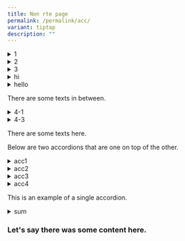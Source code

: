 ```yaml
---
title: Non rte page
permalink: /permalink/acc/
variant: tiptap
description: ""
---
```

<div data-type="detailGroup" class="isomer-accordion isomer-accordion-group isomer-accordion-white"><details class="isomer-details"><summary>1</summary><div data-type="detailsContent" class="isomer-details-content"><p>1-1</p></div></details><details class="isomer-details"><summary>2</summary><div data-type="detailsContent" class="isomer-details-content"><p>2-1</p></div></details><details class="isomer-details"><summary>3</summary><div data-type="detailsContent" class="isomer-details-content"><p>3-1</p></div></details><details class="isomer-details"><summary>hi</summary><div data-type="detailsContent" class="isomer-details-content"><p>one</p></div></details><details class="isomer-details"><summary>hello</summary><div data-type="detailsContent" class="isomer-details-content"><p>my name is kishore</p></div></details></div><p>There are some texts in between.</p><div data-type="detailGroup" class="isomer-accordion isomer-accordion-group isomer-accordion-white"><details class="isomer-details"><summary>4-1</summary><div data-type="detailsContent" class="isomer-details-content"><p>4-2</p></div></details><details class="isomer-details"><summary>4-3</summary><div data-type="detailsContent" class="isomer-details-content"><p>4-4</p></div></details></div><p>There are some texts here.</p><p>Below are two accordions that are one on top of the other.</p><div data-type="detailGroup" class="isomer-accordion isomer-accordion-group isomer-accordion-white"><details class="isomer-details"><summary>acc1</summary><div data-type="detailsContent" class="isomer-details-content"><p>sum1</p></div></details><details class="isomer-details"><summary>acc2</summary><div data-type="detailsContent" class="isomer-details-content"><p>sum2</p></div></details><details class="isomer-details"><summary>acc3</summary><div data-type="detailsContent" class="isomer-details-content"><p>sum3</p></div></details></div><div data-type="detailGroup" class="isomer-accordion-group isomer-accordion isomer-accordion-white"><details class="isomer-details"><summary>acc4</summary><div data-type="detailsContent" class="isomer-details-content"><p>sum4</p></div></details></div><p>This is an example of a single accordion.</p><div data-type="detailGroup" class="isomer-accordion-group isomer-accordion isomer-accordion-white"><details class="isomer-details"><summary>sum</summary><div data-type="detailsContent" class="isomer-details-content"><p>text</p></div></details></div><h3>Let's say there was some content here.</h3>